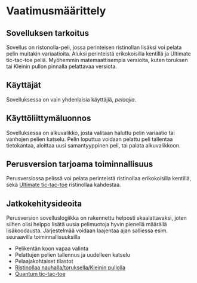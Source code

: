 # Vaatimusmäärittely

## Sovelluksen tarkoitus

Sovellus on ristonolla-peli, jossa perinteisen ristinollan lisäksi voi pelata pelin muitakin variaatioita. Aluksi perinteistä erikokoisilla kentillä ja Ultimate tic-tac-toe peliä. Myöhemmin matemaattisempia versioita, kuten toruksen tai Kleinin pullon pinnalla pelattavaa versiota.

## Käyttäjät

Sovelluksessa on vain yhdenlaisia käyttäjiä, _pelaajia_.

## Käyttöliittymäluonnos

Sovelluksessa on alkuvalikko, josta valitaan haluttu pelin variaatio tai vanhojen pelien katselu. Pelin loputtua voidaan pelattu peli tallentaa tietokantaa, aloittaa uusi samantyyppinen peli, tai palata alkuvalikkoon.

## Perusversion tarjoama toiminnallisuus

Perusversiossa pelissä voi pelata perinteistä ristinollaa erikokoisilla kentillä, sekä [Ultimate tic-tac-toe](https://en.wikipedia.org/wiki/Ultimate_tic-tac-toe) ristinollaa kahdestaa.

## Jatkokehitysideoita

Perusversion sovelluslogiikka on rakennettu helposti skaalattavaksi, joten siihen olisi helppo lisätä uusia pelimuotoja hyvin pienellä määrällä lisäkoodausta. Järjestelmää voidaan laajentaa ajan salliessa esim. seuraavilla toiminnallisuuksilla

- Pelikentän koon vapaa valinta
- Pelattujen pelien tallennus ja uudelleen katselu
- Pelaajakohtaiset tilastot
- [Ristinollaa nauhalla/toruksella/Kleinin pullolla](https://blogs.helsinki.fi/summamutikka/files/2015/09/Avaruuden-muoto.pdf)
- [Quantum tic-tac-toe](https://en.wikipedia.org/wiki/Quantum_tic-tac-toe)
